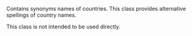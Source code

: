 Contains synonyms names of countries. This class provides alternative spellings of country names.

This class is not intended to be used directly.
